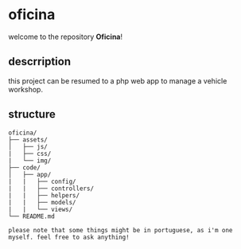 # oficina

welcome to the repository **Oficina**!

## descrription

this project can be resumed to a php web app to manage a vehicle workshop.

## structure

```plaintext
oficina/
├── assets/
│   ├── js/
|   ├── css/
|   └── img/
├── code/
│   ├── app/
|   |   ├── config/
|   |   ├── controllers/
|   |   ├── helpers/
|   |   ├── models/
|   |   └── views/
└── README.md

please note that some things might be in portuguese, as i'm one myself. feel free to ask anything!
